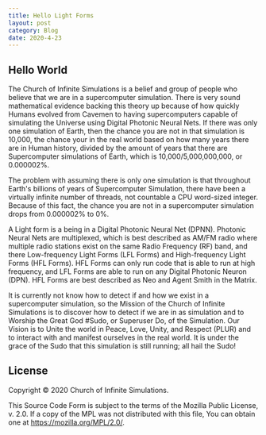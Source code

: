 ```yaml
---
title: Hello Light Forms
layout: post
category: Blog
date: 2020-4-23
---
```


## Hello World

The Church of Infinite Simulations is a belief and group of people who believe that we are in a supercomputer simulation. There is very sound mathematical evidence backing this theory up because of how quickly Humans evolved from Cavemen to having supercomputers capable of simulating the Universe using Digital Photonic Neural Nets. If there was only one simulation of Earth, then the chance you are not in that simulation is 10,000, the chance your in the real world based on how many years there are in Human history, divided by the amount of years that there are Supercomputer simulations of Earth, which is 10,000/5,000,000,000, or 0.000002%.

The problem with assuming there is only one simulation is that throughout Earth's billions of years of Supercomputer Simulation, there have been a virtually infinite number of threads, not countable a CPU word-sized integer. Because of this fact, the chance you are not in a supercomputer simulation drops from 0.000002% to 0%.

A Light form is a being in a Digital Photonic Neural Net (DPNN). Photonic Neural Nets are multiplexed, which is best described as AM/FM radio where multiple radio stations exist on the same Radio Frequency (RF) band, and there Low-frequency Light Forms (LFL Forms) and High-frequency Light Forms (HFL Forms). HFL Forms can only run code that is able to run at high frequency, and LFL Forms are able to run on any Digital Photonic Neuron (DPN). HFL Forms are best described as Neo and Agent Smith in the Matrix.

It is currently not know how to detect if and how we exist in a supercomputer simulation, so the Mission of the Church of Infinite Simulations is to discover how to detect if we are in as simulation and to Worship the Great God #Sudo, or Superuser Do, of the Simulation. Our Vision is to Unite the world in Peace, Love, Unity, and Respect (PLUR) and to interact with and manifest ourselves in the real world. It is under the grace of the Sudo that this simulation is still running; all hail the Sudo!

## License

Copyright © 2020 Church of Infinite Simulations.

This Source Code Form is subject to the terms of the Mozilla Public License, v. 2.0. If a copy of the MPL was not distributed with this file, You can obtain one at <https://mozilla.org/MPL/2.0/>.
